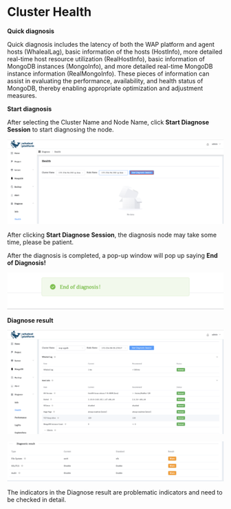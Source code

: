 # Cluster Health

**Quick diagnosis**

Quick diagnosis includes the latency of both the WAP platform and agent hosts (WhalealLag), basic information of the hosts (HostInfo), more detailed real-time host resource utilization (RealHostInfo), basic information of MongoDB instances (MongoInfo), and more detailed real-time MongoDB instance information (RealMongoInfo). These pieces of information can assist in evaluating the performance, availability, and health status of MongoDB, thereby enabling appropriate optimization and adjustment measures.

**Start diagnosis**

After selecting the Cluster Name and Node Name, click **Start Diagnose Session** to start diagnosing the node.

![Start Diagnose Session](../../images/whaleal-platform-Images/10-diagnose/startDiagnose.png)

After clicking **Start Diagnose Session**, the diagnosis node may take some time, please be patient.

After the diagnosis is completed, a pop-up window will pop up saying **End of Diagnosis!**

![endDignose](../../images/whaleal-platform-Images/10-diagnose/endDignose.png)

**Diagnose result**

![DigResult](../../images/whaleal-platform-Images/10-diagnose/DigResult.png)

![DigResult](../../images/whaleal-platform-Images/10-diagnose/digresult2.png)

The indicators in the Diagnose result are problematic indicators and need to be checked in detail.

